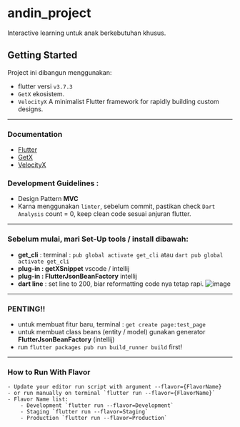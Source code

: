 # andin_project

Interactive learning untuk anak berkebutuhan khusus.

## Getting Started

Project ini dibangun menggunakan:
- flutter versi `v3.7.3`
- `GetX` ekosistem.
- `VelocityX` A minimalist Flutter framework for rapidly building custom designs.

---

### Documentation
- [Flutter](https://docs.flutter.dev/)
- [GetX](https://chornthorn.github.io/getx-docs/index)
- [VelocityX](https://velocityx.dev/docs/install)

### Development Guidelines :
- Design Pattern **MVC**
- Karna menggunakan `linter`, sebelum commit, pastikan check `Dart Analysis` count = 0, keep clean code sesuai anjuran flutter.

---

### Sebelum mulai, mari Set-Up tools / install dibawah:

- **get_cli** : terminal : `pub global activate get_cli` atau `dart pub global activate get_cli`
- **plug-in : getXSnippet** vscode / intellij
- **plug-in : FlutterJsonBeanFactory**  intellij
- **dart line** : set line to 200, biar reformatting code nya tetap rapi. ![image](https://user-images.githubusercontent.com/36602270/142856350-d62bfe1b-7af2-43de-8455-ace88a92078e.png)

---

### PENTING!!
- untuk membuat fitur baru, terminal : `get create page:test_page`
- untuk membuat class beans (entity / model) gunakan generator **FlutterJsonBeanFactory** (intellij)
- run `flutter packages pub run build_runner build` first!

---

### How to Run With Flavor
```
- Update your editor run script with argument --flavor={FlavorName}
- or run manually on terminal `flutter run --flavor={FlavorName}`
- Flavor Name list:
    - Development `flutter run --flavor=Development`
    - Staging `flutter run --flavor=Staging`
    - Production `flutter run --flavor=Production`
```